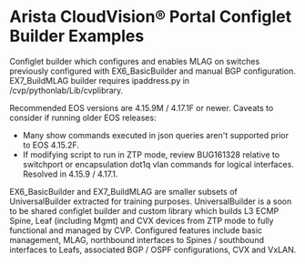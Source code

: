 # Arista CloudVision&reg; Portal Configlet Builder Examples
Configlet builder which configures and enables MLAG on switches previously configured with EX6_BasicBuilder and manual BGP configuration.  EX7_BuildMLAG builder requires ipaddress.py in /cvp/pythonlab/Lib/cvplibrary.  

Recommended EOS versions are 4.15.9M / 4.17.1F or newer. Caveats to consider if running older EOS releases:
 
  * Many show commands executed in json queries aren't supported prior to EOS 4.15.2F.
  * If modifying script to run in ZTP mode, review BUG161328 relative to switchport or encapsulation dot1q vlan commands for logical interfaces.  Resolved in 4.15.9 / 4.17.1.
  
EX6_BasicBuilder and EX7_BuildMLAG are smaller subsets of UniversalBuilder extracted for training purposes. UniversalBuilder is a soon to be shared configlet builder and custom library which builds L3 ECMP Spine, Leaf (including Mgmt) and CVX devices from ZTP mode to fully functional and managed by CVP. Configured features include basic management, MLAG, northbound interfaces to Spines / southbound interfaces to Leafs, associated BGP / OSPF configurations, CVX and VxLAN.
